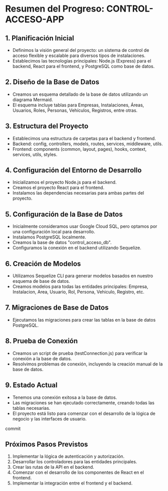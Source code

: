 # Resumen del Progreso: CONTROL-ACCESO-APP

## 1. Planificación Inicial
- Definimos la visión general del proyecto: un sistema de control de acceso flexible y escalable para diversos tipos de instalaciones.
- Establecimos las tecnologías principales: Node.js (Express) para el backend, React para el frontend, y PostgreSQL como base de datos.

## 2. Diseño de la Base de Datos
- Creamos un esquema detallado de la base de datos utilizando un diagrama Mermaid.
- El esquema incluye tablas para Empresas, Instalaciones, Áreas, Usuarios, Roles, Personas, Vehículos, Registros, entre otras.

## 3. Estructura del Proyecto
- Establecimos una estructura de carpetas para el backend y frontend.
- Backend: config, controllers, models, routes, services, middleware, utils.
- Frontend: components (common, layout, pages), hooks, context, services, utils, styles.

## 4. Configuración del Entorno de Desarrollo
- Inicializamos el proyecto Node.js para el backend.
- Creamos el proyecto React para el frontend.
- Instalamos las dependencias necesarias para ambas partes del proyecto.

## 5. Configuración de la Base de Datos
- Inicialmente consideramos usar Google Cloud SQL, pero optamos por una configuración local para desarrollo.
- Instalamos PostgreSQL localmente.
- Creamos la base de datos "control_acceso_db".
- Configuramos la conexión en el backend utilizando Sequelize.

## 6. Creación de Modelos
- Utilizamos Sequelize CLI para generar modelos basados en nuestro esquema de base de datos.
- Creamos modelos para todas las entidades principales: Empresa, Instalacion, Area, Usuario, Rol, Persona, Vehiculo, Registro, etc.

## 7. Migraciones de Base de Datos
- Ejecutamos las migraciones para crear las tablas en la base de datos PostgreSQL.

## 8. Prueba de Conexión
- Creamos un script de prueba (testConnection.js) para verificar la conexión a la base de datos.
- Resolvimos problemas de conexión, incluyendo la creación manual de la base de datos.

## 9. Estado Actual
- Tenemos una conexión exitosa a la base de datos.
- Las migraciones se han ejecutado correctamente, creando todas las tablas necesarias.
- El proyecto está listo para comenzar con el desarrollo de la lógica de negocio y las interfaces de usuario.

commit 

## Próximos Pasos Previstos
1. Implementar la lógica de autenticación y autorización.
2. Desarrollar los controladores para las entidades principales.
3. Crear las rutas de la API en el backend.
4. Comenzar con el desarrollo de los componentes de React en el frontend.
5. Implementar la integración entre el frontend y el backend.
